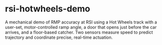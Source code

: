 # rsi-hotwheels-demo
A mechanical demo of RMP accuracy at RSI using a Hot Wheels track with a user-set, motor-controlled ramp angle, a door that opens just before the car arrives, and a floor-based catcher. Two sensors measure speed to predict trajectory and coordinate precise, real-time actuation.
